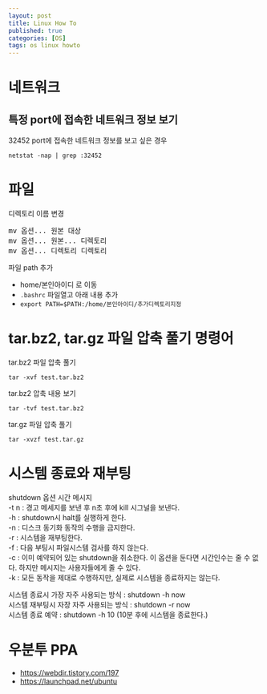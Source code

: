 ```yaml
---
layout: post
title: Linux How To
published: true
categories: [OS]
tags: os linux howto
---
```

# 네트워크
  
## 특정 port에 접속한 네트워크 정보 보기
32452 port에 접속한 네트워크 정보를 보고 싶은 경우   
```
netstat -nap | grep :32452
```
  
  
# 파일
디렉토리 이름 변경   
<pre>
mv 옵션... 원본 대상
mv 옵션... 원본... 디렉토리
mv 옵션... 디렉토리 디렉토리
</pre>  
  
파일 path 추가
- home/본인아이디 로 이동
- `.bashrc` 파일열고 아래 내용 추가
- `export PATH=$PATH:/home/본인아이디/추가디렉토리지정`   
    
     
    
# tar.bz2, tar.gz 파일 압축 풀기 명령어
tar.bz2 파일 압축 풀기    
```  
tar -xvf test.tar.bz2
```
  
  
tar.bz2 압축 내용 보기  
```
tar -tvf test.tar.bz2
```
  
  
tar.gz 파일 압축 풀기  
```
tar -xvzf test.tar.gz
```
  

# 시스템 종료와 재부팅
shutdown 옵션 시간 메시지    
-t n : 경고 메세지를 보낸 후 n초 후에 kill 시그널을 보낸다.  
-h : shutdown시 halt를 실행하게 한다.  
-n : 디스크 동기화 동작의 수행을 금지한다.  
-r : 시스템을 재부팅한다.  
-f : 다음 부팅시 파일시스템 검사를 하지 않는다.  
-c : 이미 예약되어 있는 shutdown을 취소한다. 이 옵션을 둔다면 시간인수는 줄 수 없다. 하지만 메시지는 사용자들에게 줄 수 있다.    
-k : 모든 동작을 제대로 수행하지만, 실제로 시스템을 종료하지는 않는다.  
  
시스템 종료시 가장 자주 사용되는 방식 : shutdown -h now  
시스템 재부팅시 자장 자주 사용되는 방식 : shutdown -r now  
시스템 종료 예약 : shutdown -h 10 (10분 후에 시스템을 종료한다.)  
     
    
    
# 우분투 PPA
- https://webdir.tistory.com/197
- https://launchpad.net/ubuntu    
  
  
  
  

